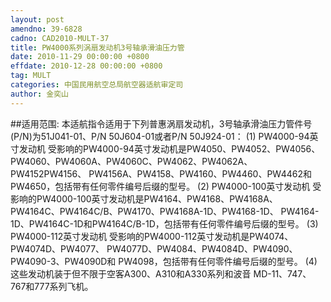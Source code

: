 ```yaml
---
layout: post
amendno: 39-6828
cadno: CAD2010-MULT-37
title: PW4000系列涡扇发动机3号轴承滑油压力管
date: 2010-11-29 00:00:00 +0800
effdate: 2010-12-28 00:00:00 +0800
tag: MULT
categories: 中国民用航空总局航空器适航审定司
author: 金奕山
---
```


##适用范围:
本适航指令适用于下列普惠涡扇发动机，3号轴承滑油压力管件号 (P/N)为51J041-01、P/N 50J604-01或者P/N 50J924-01：
(1) PW4000-94英寸发动机
受影响的PW4000-94英寸发动机是PW4050、PW4052、PW4056、 PW4060、PW4060A、PW4060C、PW4062、PW4062A、PW4152PW4156、 PW4156A、PW4158、PW4160、PW4460、PW4462和PW4650，包括带有任何零件编号后缀的型号。
(2) PW4000-100英寸发动机
受影响的PW4000-100英寸发动机是PW4164、PW4168、PW4168A、 PW4164C、PW4164C/B、PW4170、PW4168A-1D、PW4168-1D、 PW4164-1D、PW4164C-1D和PW4164C/B-1D，包括带有任何零件编号后缀的型号。
(3) PW4000-112英寸发动机
受影响的PW4000-112英寸发动机是PW4074、PW4074D、PW4077、 PW4077D、PW4084、PW4084D、PW4090、PW4090-3、PW4090D和 PW4098，包括带有任何零件编号后缀的型号。
(4) 这些发动机装于但不限于空客A300、A310和A330系列和波音 MD-11、747、767和777系列飞机。

